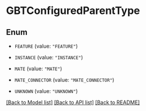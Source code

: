 # GBTConfiguredParentType

## Enum


* `FEATURE` (value: `"FEATURE"`)

* `INSTANCE` (value: `"INSTANCE"`)

* `MATE` (value: `"MATE"`)

* `MATE_CONNECTOR` (value: `"MATE_CONNECTOR"`)

* `UNKNOWN` (value: `"UNKNOWN"`)


[[Back to Model list]](../README.md#documentation-for-models) [[Back to API list]](../README.md#documentation-for-api-endpoints) [[Back to README]](../README.md)


